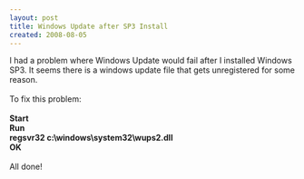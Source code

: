 ```yaml
---
layout: post
title: Windows Update after SP3 Install
created: 2008-08-05
---
```

<p>I had a problem where Windows Update would fail after I installed Windows SP3. It seems there is a windows update file that gets unregistered for some reason.<br />
	<br />
	To fix this problem:<br />
	<br />
	<strong>Start<br />
	Run<br />
	regsvr32 c:\windows\system32\wups2.dll</strong><br />
	<strong>OK</strong><br />
	<br />
	All done!</p>
